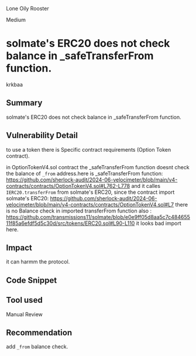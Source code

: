 Lone Oily Rooster

Medium

# solmate's ERC20 does not check balance in _safeTransferFrom function.

krkbaa 
## Summary
solmate's ERC20 does not check balance in _safeTransferFrom function.
## Vulnerability Detail

to use a token there is Specific contract requirements (Option Token contract).

in OptionTokenV4.sol contract the _safeTransferFrom function doesnt check the balance of `_from` address.here is _safeTransferFrom function:
https://github.com/sherlock-audit/2024-06-velocimeter/blob/main/v4-contracts/contracts/OptionTokenV4.sol#L762-L778
and it calles  `IERC20.transferFrom` from solmate's ERC20,
since the contract import solmate's ERC20:
https://github.com/sherlock-audit/2024-06-velocimeter/blob/main/v4-contracts/contracts/OptionTokenV4.sol#L7
there is no Balance check in imported transferFrom function also :
https://github.com/transmissions11/solmate/blob/e0e9ff05d8aa5c7c48465511f85a6efdf5d5c30d/src/tokens/ERC20.sol#L90-L110
it looks bad import here.
## Impact
it can harmm the protocol.

## Code Snippet

## Tool used

Manual Review

## Recommendation
add `_from` balance check.